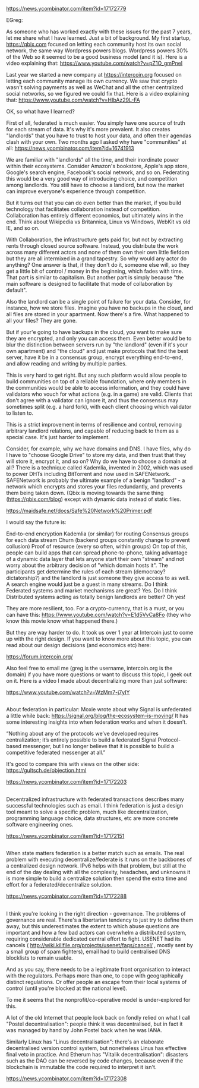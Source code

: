 https://news.ycombinator.com/item?id=17172779

EGreg:

As someone who has worked exactly with these issues for the past 7 years, let me share what I have learned.
Just a bit of background. My first startup, https://qbix.com focused on letting each community host its own social network, the same way Wordpress powers blogs. Wordpress powers 30% of the Web so it seemed to be a good business model (and it is). Here is a video explaining that: https://www.youtube.com/watch?v=pZ1O_gmPneI

Last year we started a new company at https://intercoin.org focused on letting each community manage its own currency. We saw that crypto wasn't solving payments as well as WeChat and all the other centralized social networks, so we figured we could fix that. Here is a video explaining that: https://www.youtube.com/watch?v=HIbAz29L-FA

OK, so what have I learned?

First of all, federated is much easier. You simply have one source of truth for each stream of data. It's why it's more prevalent. It also creates "landlords" that you have to trust to host your data, and often their agendas clash with your own. Two months ago I asked why have "communities" at all: https://news.ycombinator.com/item?id=16741913

We are familiar with "landlords" all the time, and their inordinate power within their ecosystems. Consider Amazon's bookstore, Apple's app store, Google's search engine, Facebook's social network, and so on. Federating this would be a very good way of introducing choice, and competition among landlords. You still have to choose a landlord, but now the market can improve everyone's experience through competition.

But it turns out that you can do even better than the market, if you build technology that facilitates collaboration instead of competition. Collaboration has entirely different economics, but ultimately wins in the end. Think about Wikipedia vs Britannica, Linux vs Windows, WebKit vs old IE, and so on.

With Collaboration, the infrastructure gets paid for, but not by extracting rents through closed source software. Instead, you distribute the work across many different actors and none of them own their own little fiefdom but they are all intermixed in a grand tapestry. So why would any actor do anything? One answer is that, if they don't do it, someone else will, so they get a little bit of control / money in the beginning, which fades with time. That part is similar to capitalism. But another part is simply because "the main software is designed to facilitate that mode of collaboration by default".

Also the landlord can be a single point of failure for your data. Consider, for instance, how we store files. Imagine you have no backups in the cloud, and all files are stored in your apartment. Now there's a fire. What happened to all your files? They are gone.

But if your'e going to have backups in the cloud, you want to make sure they are encrypted, and only you can access them. Even better would be to blur the distinction between servers run by "the landlord" (even if it's your own apartment) and "the cloud" and just make protocols that find the best server, have it be in a consensus group, encrypt everything end-to-end, and allow reading and writing by multiple parties.

This is very hard to get right. But any such platform would allow people to build communities on top of a reliable foundation, where only members in the communities would be able to access information, and they could have validators who vouch for what actions (e.g. in a game) are valid. Clients that don't agree with a validator can ignore it, and thus the consensus may sometimes split (e.g. a hard fork), with each client choosing which validator to listen to.

This is a strict improvement in terms of resilience and control, removing arbitrary landlord relations, and capable of reducing back to them as a special case. It's just harder to implement.

Consider, for example, why we have domains and DNS. I have files, why do I have to "choose Google Drive" to store my data, and then trust that they will store it, encrypt it, and so on? Why do we have to choose a domain at all? There is a technique called Kademlia, invented in 2002, which was used to power DHTs including BitTorrent and now used in SAFENetwork. SAFENetwork is probably the ultimate example of a benign "landlord" - a network which encrypts and stores your files redundantly, and prevents them being taken down. (Qbix is moving towards the same thing (https://qbix.com/blog) except with dynamic data instead of static files.

https://maidsafe.net/docs/Safe%20Network%20Primer.pdf

I would say the future is:

  End-to-end encryption
  Kademlia (or similar) for routing
  Consensus groups for each data stream
  Churn (backend groups constantly change to prevent collusion)
  Proof of resource (every so often, within groups)
On top of this, people can build apps that can spread phone-to-phone, taking advantage of a dynamic data layer that lets anyone start their own "stream" and not worry about the arbitrary decision of "which domain hosts it". The participants get determine the rules of each stream (democracy? dictatorship?) and the landlord is just someone they give access to as well. A search engine would just be a guest in many streams.
Do I think Federated systems and market mechanisms are great? Yes. Do I think Distributed systems acting as totally benign landlords are better? Oh yes!

They are more resilient, too. For a crypto-currency, that is a must, or you can have this: https://www.youtube.com/watch?v=E1d5VvCa8Fo (they who know this movie know what happened there.)

But they are way harder to do. It took us over 1 year at Intercoin just to come up with the right design. If you want to know more about this topic, you can read about our design decisions (and economics etc) here:

https://forum.intercoin.org/

Also feel free to email me (greg is the username, intercoin.org is the domain) if you have more questions or want to discuss this topic, I geek out on it. Here is a video I made about decentralizing more than just software:

https://www.youtube.com/watch?v=WzMm7-j7yIY

##

About federation in particular: Moxie wrote about why Signal is unfederated a little while back: https://signal.org/blog/the-ecosystem-is-moving/
It has some interesting insights into when federation works and when it doesn’t.

“Nothing about any of the protocols we’ve developed requires centralization; it’s entirely possible to build a federated Signal Protocol-based messenger, but I no longer believe that it is possible to build a competitive federated messenger at all.”

It's good to compare this with views on the other side: https://gultsch.de/objection.html


https://news.ycombinator.com/item?id=17172203

##

Decentralized infrastructure with federated transactions describes many successful technologies such as email.
I think federation is just a design tool meant to solve a specific problem, much like decentralization, programming language choice, data structures, etc are more concrete software engineering ones.

https://news.ycombinator.com/item?id=17172151

##

When state matters federation is a better match such as emails. The real problem with executing decentralize/federate is it runs on the backbones of a centralized design network. IPv6 helps with that problem, but still at the end of the day dealing with all the complexity, headaches, and unknowns it is more simple to build a centralize solution then spend the extra time and effort for a federated/decentralize solution.

https://news.ycombinator.com/item?id=17172288

##

I think you're looking in the right direction - governance.
The problems of governance are real. There's a libertarian tendency to just try to define them away, but this underestimates the extent to which abuse questions are important and how a few bad actors can overwhelm a distributed system, requiring considerable dedicated central effort to fight. USENET had its cancels ( http://wiki.killfile.org/projects/usenet/faqs/cancel/ , mostly sent by a small group of spam fighters), email had to build centralised DNS blocklists to remain usable.

And as you say, there needs to be a legitimate front organisation to interact with the regulators. Perhaps more than one, to cope with geographically distinct regulations. Or offer people an escape from their local systems of control (until you're blocked at the national level).

To me it seems that the nonprofit/co-operative model is under-explored for this.

A lot of the old Internet that people look back on fondly relied on what I call "Postel decentralisation": people think it was decentralised, but in fact it was managed by hand by John Postel back when he was IANA.

Similarly Linux has "Linus decentralisation": there's an elaborate decentralised version control system, but nonetheless Linus has effective final veto in practice. And Etherum has "Vitalik decentralisation": disasters such as the DAO can be reversed by code changes, because even if the blockchain is immutable the code required to interpret it isn't.

https://news.ycombinator.com/item?id=17172308